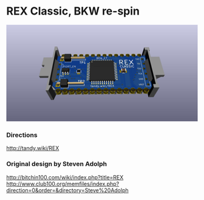 # REX Classic, BKW re-spin
![](REX_Classic_bkw.jpg)

### Directions
http://tandy.wiki/REX

### Original design by Steven Adolph
http://bitchin100.com/wiki/index.php?title=REX  
http://www.club100.org/memfiles/index.php?direction=0&order=&directory=Steve%20Adolph
